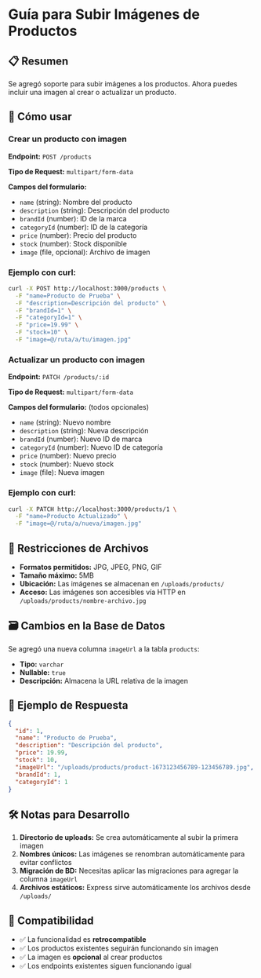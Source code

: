 # Guía para Subir Imágenes de Productos

## 📋 Resumen
Se agregó soporte para subir imágenes a los productos. Ahora puedes incluir una imagen al crear o actualizar un producto.

## 🚀 Cómo usar

### Crear un producto con imagen

**Endpoint:** `POST /products`

**Tipo de Request:** `multipart/form-data`

**Campos del formulario:**
- `name` (string): Nombre del producto
- `description` (string): Descripción del producto
- `brandId` (number): ID de la marca
- `categoryId` (number): ID de la categoría
- `price` (number): Precio del producto
- `stock` (number): Stock disponible
- `image` (file, opcional): Archivo de imagen

### Ejemplo con curl:
```bash
curl -X POST http://localhost:3000/products \
  -F "name=Producto de Prueba" \
  -F "description=Descripción del producto" \
  -F "brandId=1" \
  -F "categoryId=1" \
  -F "price=19.99" \
  -F "stock=10" \
  -F "image=@/ruta/a/tu/imagen.jpg"
```

### Actualizar un producto con imagen

**Endpoint:** `PATCH /products/:id`

**Tipo de Request:** `multipart/form-data`

**Campos del formulario:** (todos opcionales)
- `name` (string): Nuevo nombre
- `description` (string): Nueva descripción
- `brandId` (number): Nuevo ID de marca
- `categoryId` (number): Nuevo ID de categoría
- `price` (number): Nuevo precio
- `stock` (number): Nuevo stock
- `image` (file): Nueva imagen

### Ejemplo con curl:
```bash
curl -X PATCH http://localhost:3000/products/1 \
  -F "name=Producto Actualizado" \
  -F "image=@/ruta/a/nueva/imagen.jpg"
```

## 📁 Restricciones de Archivos

- **Formatos permitidos:** JPG, JPEG, PNG, GIF
- **Tamaño máximo:** 5MB
- **Ubicación:** Las imágenes se almacenan en `/uploads/products/`
- **Acceso:** Las imágenes son accesibles vía HTTP en `/uploads/products/nombre-archivo.jpg`

## 🗃️ Cambios en la Base de Datos

Se agregó una nueva columna `imageUrl` a la tabla `products`:
- **Tipo:** `varchar`
- **Nullable:** `true`
- **Descripción:** Almacena la URL relativa de la imagen

## 🔧 Ejemplo de Respuesta

```json
{
  "id": 1,
  "name": "Producto de Prueba",
  "description": "Descripción del producto",
  "price": 19.99,
  "stock": 10,
  "imageUrl": "/uploads/products/product-1673123456789-123456789.jpg",
  "brandId": 1,
  "categoryId": 1
}
```

## 🛠️ Notas para Desarrollo

1. **Directorio de uploads:** Se crea automáticamente al subir la primera imagen
2. **Nombres únicos:** Las imágenes se renombran automáticamente para evitar conflictos
3. **Migración de BD:** Necesitas aplicar las migraciones para agregar la columna `imageUrl`
4. **Archivos estáticos:** Express sirve automáticamente los archivos desde `/uploads/`

## 🔄 Compatibilidad

- ✅ La funcionalidad es **retrocompatible**
- ✅ Los productos existentes seguirán funcionando sin imagen
- ✅ La imagen es **opcional** al crear productos
- ✅ Los endpoints existentes siguen funcionando igual 